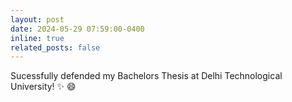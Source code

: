```yaml
---
layout: post
date: 2024-05-29 07:59:00-0400
inline: true
related_posts: false
---
```


Sucessfully defended my Bachelors Thesis at Delhi Technological University! :sparkles: :smile:
